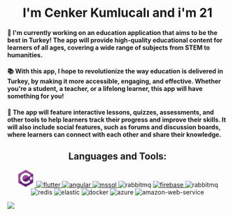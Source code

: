 <h1 align="center">I'm Cenker Kumlucalı and i'm 21</h1>
<h4>🚀 I'm currently working on an education application that aims to be the best in Turkey! The app will provide high-quality educational content for learners of all ages, covering a wide range of subjects from STEM to humanities.</h4>
<h4>📚 With this app, I hope to revolutionize the way education is delivered in Turkey, by making it more accessible, engaging, and effective. Whether you're a student, a teacher, or a lifelong learner, this app will have something for you!</h4>
<h4>🌟 The app will feature interactive lessons, quizzes, assessments, and other tools to help learners track their progress and improve their skills. It will also include social features, such as forums and discussion boards, where learners can connect with each other and share their knowledge.</h4>




 
</div>
<h2 align="center">Languages and Tools:</h2>
<p align="center">
<a href="https://www.w3schools.com/cs/" target="_blank" rel="noreferrer"> <img src="https://raw.githubusercontent.com/devicons/devicon/master/icons/csharp/csharp-original.svg" alt="csharp" width="40" height="40"/> </a>
 <a href="https://flutter.dev" target="_blank" rel="noreferrer"> <img src="https://www.vectorlogo.zone/logos/flutterio/flutterio-icon.svg" alt="flutter" width="40" height="40"/> </a>
<a href="https://angular.io" target="_blank" rel="noreferrer"> <img src="https://angular.io/assets/images/logos/angular/angular.svg" alt="angular" width="40" height="40"/> </a>
 <a href="https://www.microsoft.com/en-us/sql-server" target="_blank" rel="noreferrer"> <img src="https://www.svgrepo.com/show/303229/microsoft-sql-server-logo.svg" alt="mssql" width="40" height="40"/> </a>  <a target="_blank" rel="noreferrer"> <img src="https://www.vectorlogo.zone/logos/postgresql/postgresql-ar21.svg" alt="rabbitmq" width="40" height="40"/> </a>
  <a href="https://firebase.google.com/" target="_blank" rel="noreferrer"> <img src="https://www.vectorlogo.zone/logos/firebase/firebase-icon.svg" alt="firebase" width="40" height="40"/> </a> <a target="_blank" rel="noreferrer"> <img src="https://www.vectorlogo.zone/logos/rabbitmq/rabbitmq-icon.svg" alt="rabbitmq" width="40" height="40"/> </a> <a target="_blank" rel="noreferrer">  <img src="https://www.vectorlogo.zone/logos/redis/redis-icon.svg" alt="redis" width="40" height="40"/> </a>
  <a target="_blank" rel="noreferrer">  <img src="https://www.vectorlogo.zone/logos/elastic/elastic-icon.svg" alt="elastic" width="40" height="40"/> </a> 
   <a target="_blank" rel="noreferrer">  <img src="https://www.vectorlogo.zone/logos/docker/docker-official.svg" alt="docker" width="40" height="40"/> </a>
    <a target="_blank" rel="noreferrer">  <img src="https://www.vectorlogo.zone/logos/microsoft_azure/microsoft_azure-icon.svg" alt="azure" width="40" height="40"/> </a>
 <a target="_blank" rel="noreferrer">  <img src="https://www.vectorlogo.zone/logos/amazon_aws/amazon_aws-ar21.svg" alt="amazon-web-service" width="60" height="40"/> </a>
  </p>



![](https://komarev.com/ghpvc/?username=cenkerkumlucali)






